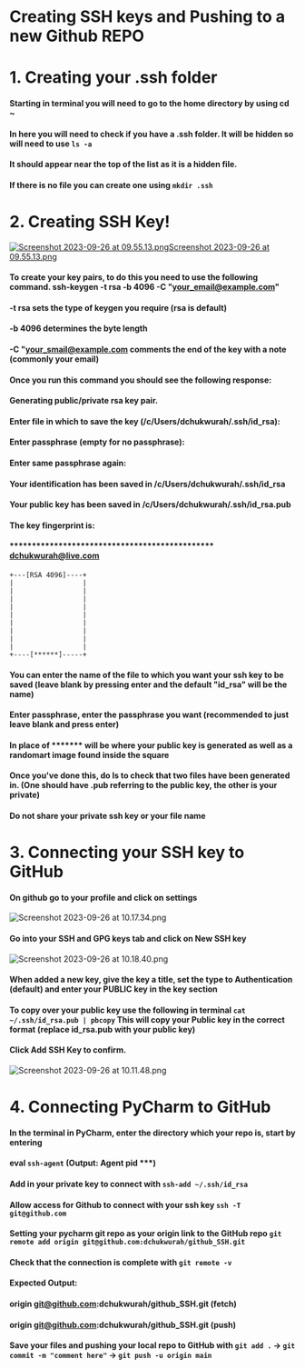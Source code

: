 
# Creating SSH keys and Pushing to a new Github REPO

# 1. Creating your .ssh folder


#### Starting in terminal you will need to go to the home directory by using cd ~
#### In here you will need to check if you have a .ssh folder. It will be hidden so will need to use ``` ls -a ```
#### It should appear near the top of the list as it is a hidden file.
#### If there is no file you can create one using ```mkdir .ssh```

# 2. Creating SSH Key!
[![Screenshot 2023-09-26 at 09.55.13.png](..%2F..%2F..%2FDesktop%2FScreenshot%202023-09-26%20at%2009.55.13.png)Screenshot 2023-09-26 at 09.55.13.png](..%2F..%2F..%2FDesktop%2FScreenshot%202023-09-26%20at%2009.55.13.png)
#### To  create your key pairs, to do this you need to use the following command. ssh-keygen -t rsa -b 4096 -C "your_email@example.com"
#### -t rsa sets the type of keygen you require (rsa is default)
#### -b 4096 determines the byte length
####  -C "your_smail@example.com comments the end of the key with a note (commonly your email)
#### Once you run this command you should see the following response:
#### Generating public/private rsa key pair.
#### Enter file in which to save the key (/c/Users/dchukwurah/.ssh/id_rsa):
#### Enter passphrase (empty for no passphrase):
#### Enter same passphrase again:
#### Your identification has been saved in /c/Users/dchukwurah/.ssh/id_rsa
#### Your public key has been saved in /c/Users/dchukwurah/.ssh/id_rsa.pub
#### The key fingerprint is:
#### ********************************************** dchukwurah@live.com
```The key's randomart image is:
+---[RSA 4096]----+
|                 |
|                 |
|                 |
|                 |
|                 |
|                 |
|                 |
|                 |
|                 |
+----[******]-----+
```
#### You can enter the name of the file to which you want your ssh key to be saved (leave blank by pressing enter and the default "id_rsa" will be the name)
#### Enter passphrase, enter the passphrase you want (recommended to just leave blank and press enter)
#### In place of ******* will be where your public key is generated as well as a randomart image found inside the square
#### Once you've done this, do ls to check that two files have been generated in. (One should have .pub referring to the public key, the other is your private)
#### Do not share your private ssh key or your file name


# 3. Connecting your SSH key to GitHub
#### On github go to your profile and click on settings 

![Screenshot 2023-09-26 at 10.17.34.png](..%2F..%2F..%2FDesktop%2FScreenshot%202023-09-26%20at%2010.17.34.png)
#### Go into your SSH and GPG keys tab and click on New SSH key 

![Screenshot 2023-09-26 at 10.18.40.png](..%2F..%2F..%2FDesktop%2FScreenshot%202023-09-26%20at%2010.18.40.png)
#### When added a new key, give the key a title, set the type to Authentication (default) and enter your PUBLIC key in the key section
#### To copy over your public key use the following in terminal ```cat ~/.ssh/id_rsa.pub | pbcopy``` This will copy your Public key in the correct format (replace id_rsa.pub with your public key)
#### Click Add SSH Key to confirm.

![Screenshot 2023-09-26 at 10.11.48.png](..%2F..%2F..%2FDesktop%2FScreenshot%202023-09-26%20at%2010.11.48.png)
# 4. Connecting PyCharm to GitHub
#### In the terminal in PyCharm, enter the directory which your repo is, start by entering
#### eval `ssh-agent` (Output: Agent pid ***)
#### Add in your private key to connect with ```ssh-add ~/.ssh/id_rsa```
#### Allow access for Github to connect with your ssh key ```ssh -T git@github.com```
#### Setting your pycharm git repo as your origin link to the GitHub repo ```git remote add origin git@github.com:dchukwurah/github_SSH.git```
#### Check that the connection is complete with ```git remote -v```
#### Expected Output:
#### origin  git@github.com:dchukwurah/github_SSH.git (fetch)
#### origin  git@github.com:dchukwurah/github_SSH.git (push)
#### Save your files and pushing your local repo to GitHub with ```git add .```  -> ```git commit -m "comment here"``` -> ```git push -u origin main```